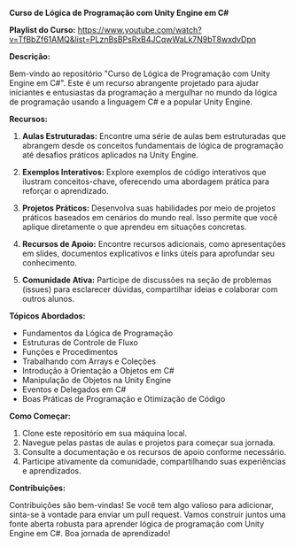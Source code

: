 **Curso de Lógica de Programação com Unity Engine em C#**

**Playlist do Curso:** https://www.youtube.com/watch?v=TfBbZf61AMQ&list=PLznBsBPsRxB4JCqwWaLk7N9bT8wxdvDpn

**Descrição:**

Bem-vindo ao repositório "Curso de Lógica de Programação com Unity Engine em C#". Este é um recurso abrangente projetado para ajudar iniciantes e entusiastas da programação a mergulhar no mundo da lógica de programação usando a linguagem C# e a popular Unity Engine.

**Recursos:**

1. **Aulas Estruturadas:** Encontre uma série de aulas bem estruturadas que abrangem desde os conceitos fundamentais de lógica de programação até desafios práticos aplicados na Unity Engine.

2. **Exemplos Interativos:** Explore exemplos de código interativos que ilustram conceitos-chave, oferecendo uma abordagem prática para reforçar o aprendizado.

3. **Projetos Práticos:** Desenvolva suas habilidades por meio de projetos práticos baseados em cenários do mundo real. Isso permite que você aplique diretamente o que aprendeu em situações concretas.

4. **Recursos de Apoio:** Encontre recursos adicionais, como apresentações em slides, documentos explicativos e links úteis para aprofundar seu conhecimento.

5. **Comunidade Ativa:** Participe de discussões na seção de problemas (issues) para esclarecer dúvidas, compartilhar ideias e colaborar com outros alunos.

**Tópicos Abordados:**

- Fundamentos da Lógica de Programação
- Estruturas de Controle de Fluxo
- Funções e Procedimentos
- Trabalhando com Arrays e Coleções
- Introdução à Orientação a Objetos em C#
- Manipulação de Objetos na Unity Engine
- Eventos e Delegados em C#
- Boas Práticas de Programação e Otimização de Código

**Como Começar:**

1. Clone este repositório em sua máquina local.
2. Navegue pelas pastas de aulas e projetos para começar sua jornada.
3. Consulte a documentação e os recursos de apoio conforme necessário.
4. Participe ativamente da comunidade, compartilhando suas experiências e aprendizados.

**Contribuições:**

Contribuições são bem-vindas! Se você tem algo valioso para adicionar, sinta-se à vontade para enviar um pull request. Vamos construir juntos uma fonte aberta robusta para aprender lógica de programação com Unity Engine em C#. Boa jornada de aprendizado!
